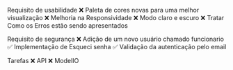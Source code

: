 Requisito de usabilidade
 ❌ Paleta de cores novas para uma melhor visualização
 ❌ Melhoria na Responsividade
 ❌ Modo claro e escuro
 ❌ Tratar Como os Erros estão sendo apresentados

Requisito de segurança
 ❌ Adição de um novo usuário chamado funcionario
 ✅ Implementação de Esqueci senha
 ✅ Validação da autenticação pelo email
 
Tarefas
 ❌ API
 ❌ ModelIO
